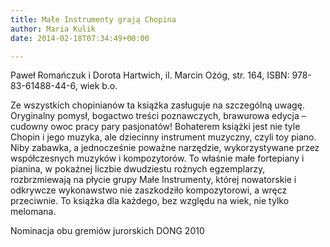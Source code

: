 ```yaml
---
title: Małe Instrumenty grają Chopina
author: Maria Kulik
date: 2014-02-18T07:34:49+00:00

---
```

Paweł Romańczuk i Dorota Hartwich, il. Marcin Ożóg, str. 164, ISBN: 978-83-61488-44-6, wiek b.o.

Ze wszystkich chopinianów ta książka zasługuje na szczególną uwagę. Oryginalny pomysł, bogactwo treści poznawczych, brawurowa edycja – cudowny owoc pracy pary pasjonatów! Bohaterem książki jest nie tyle Chopin i jego muzyka, ale dziecinny instrument muzyczny, czyli toy piano. Niby zabawka, a jednocześnie poważne narzędzie, wykorzystywane przez współczesnych muzyków i kompozytorów. To właśnie małe fortepiany i pianina, w pokaźnej liczbie dwudziestu rożnych egzemplarzy, rozbrzmiewają na płycie grupy Małe Instrumenty, której nowatorskie i odkrywcze wykonawstwo nie zaszkodziło kompozytorowi, a wręcz przeciwnie. To książka dla każdego, bez względu na wiek, nie tylko melomana.

Nominacja obu gremiów jurorskich DONG 2010
